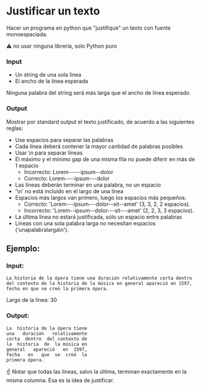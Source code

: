 # Justificar un texto

Hacer un programa en python que "justifique" un texto con fuente monoespaciada.

<aside>
⚠️ no usar ninguna librería, solo Python puro

</aside>

### Input

- Un string de una sola linea
- El ancho de la línea esperada

Ninguna palabra del string será más larga que el ancho de línea esperado.

### Output

Mostrar por standard output el texto justificado, de acuerdo a las siguientes reglas:

- Use espacios para separar las palabras
- Cada línea deberá contener la mayor cantidad de palabras posibles
- Usar \n para separar líneas
- El máximo y el mínimo gap de una misma fila no puede diferir en más de 1 espacio
    - Incorrecto: Lorem-----ipsum--dolor
    - Correcto: Lorem----ipsum---dolor
- Las líneas deberán terminar en una palabra, no un espacio
- '\n' no está incluido en el largo de una línea
- Espacios más largos van primero, luego los espacios más pequeños.
    - Correcto: 'Lorem---ipsum---dolor--sit--amet' (3, 3, 2, 2 espacios).
    - Incorrecto: 'Lorem--ipsum--dolor---sit---amet' (2, 2, 3, 3 espacios).
- La última línea no estará justificada, sólo un espacio entre palabras
- Líneas con una sola palabra larga no necesitan espacios ('unapalabralarga\n').

## Ejemplo:

### Input:

```
La historia de la ópera tiene una duración relativamente corta dentro del contexto de la historia de la música en general apareció en 1597, fecha en que se creó la primera ópera.
```

Largo de la línea: 30

### Output:

```
La  historia de la ópera tiene
una   duración   relativamente
corta  dentro  del contexto de
la  historia  de  la música en
general   apareció   en  1597,
fecha   en   que  se  creó  la
primera ópera.
```

<aside>
☝ Notar que todas las líneas, salvo la última, terminan exactamente en la misma columna. Esa es la idea de justificar.

</aside>
